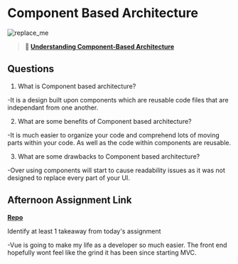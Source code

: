 # Component Based Architecture

![replace_me](https://codeworks.blob.core.windows.net/public/assets/img/illustrations/placeholder.svg)

> **📖 [Understanding Component-Based Architecture](https://codeworksacademy.com/fs-student-guide/resources/wk6/01-Component-Based-Architecture)**

## Questions

1. What is Component based architecture?

-It is a design built upon components which are reusable code files that are independant from one another. 

2. What are some benefits of Component based architecture?

-It is much easier to organize your code and comprehend lots of moving parts within your code. As well as the code within components are reusable.

3. What are some drawbacks to Component based architecture?

-Over using components will start to cause readability issues as it was not designed to replace every part of your UI.

## Afternoon Assignment Link

**[Repo](https://github.com/EricTimRussell/VueIntro)**

Identify at least 1 takeaway from today's assignment

-Vue is going to make my life as a developer so much easier. The front end hopefully wont feel like the grind it has been since starting MVC.
